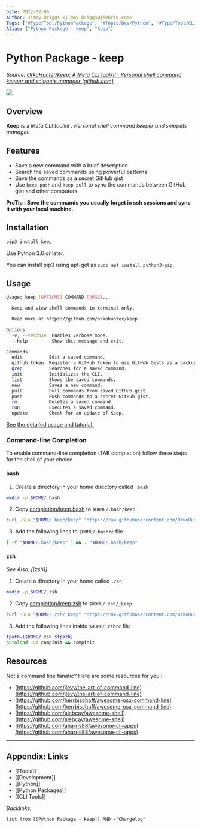 ```yaml
---
Date: 2022-02-06
Author: Jimmy Briggs <jimmy.briggs@jimbrig.com>
Tags: ["#Type/Tool/PythonPackage", "#Topic/Dev/Python", "#Type/Tool/CLI", "#Topic/Productivity"]
Alias: ["Python Package - keep", "keep"]
---
```


# Python Package - keep

*Source: [OrkoHunter/keep: A Meta CLI toolkit : Personal shell command keeper and snippets manager (github.com)](https://github.com/OrkoHunter/keep)*

![](https://i.imgur.com/QZPBRl0.png)


## Overview

**Keep** is a *Meta CLI toolkit : Personal shell command keeper and snippets manager.*

## Features

-   Save a new command with a brief description
-   Search the saved commands using powerful patterns
-   Save the commands as a secret GitHub gist
-   Use `keep push` and `keep pull` to sync the commands between GitHub gist and other computers.

**ProTip : Save the commands you usually forget in ssh sessions and sync it with your local machine.**

## Installation

```bash
pip3 install keep
```

Use Python 3.6 or later.

You can install pip3 using apt-get as `sudo apt install python3-pip`.

## Usage

```bash
Usage: keep [OPTIONS] COMMAND [ARGS]...

  Keep and view shell commands in terminal only.

  Read more at https://github.com/orkohunter/keep

Options:
  -v, --verbose  Enables verbose mode.
  --help         Show this message and exit.

Commands:
  edit          Edit a saved command.
  github_token  Register a GitHub Token to use GitHub Gists as a backup.
  grep          Searches for a saved command.
  init          Initializes the CLI.
  list          Shows the saved commands.
  new           Saves a new command.
  pull          Pull commands from saved GitHub gist.
  push          Push commands to a secret GitHub gist.
  rm            Deletes a saved command.
  run           Executes a saved command.
  update        Check for an update of Keep.
```

[See the detailed usage and tutorial.](https://github.com/OrkoHunter/keep/blob/master/tutorial.md)

### Command-line Completion

To enable command-line completion (TAB completion) follow these steps for the shell of your choice

#### bash

1.  Create a directory in your home directory called `.bash`
    
```bash
mkdir -p $HOME/.bash
```
    
2.  Copy [completion/keep.bash](https://github.com/OrkoHunter/keep/blob/master/completions/keep.bash) to `$HOME/.bash/keep`
    
```bash
curl -SLo "$HOME/.bash/keep" "https://raw.githubusercontent.com/OrkoHunter/keep/master/completions/keep.bash"
```
    
3.  Add the following lines to `$HOME/.bashrc` file
    
```bash
[ -f "$HOME/.bash/keep" ] && . "$HOME/.bash/keep"
```
    
#### zsh

*See Also: [[zsh]]*

1.  Create a directory in your home called `.zsh`
    
```zsh
mkdir -p $HOME/.zsh
```
    
2.  Copy [completion/keep.zsh](https://github.com/OrkoHunter/keep/blob/master/completions/keep.zsh) to `$HOME/.zsh/_keep`
    
```zsh
curl -SLo "$HOME/.zsh/_keep" "https://raw.githubusercontent.com/OrkoHunter/keep/master/completions/keep.zsh"
```
    
3.  Add the following lines inside `$HOME/.zshrc` file
    
```zsh
fpath=($HOME/.zsh $fpath)
autoload -Uz compinit && compinit
```

## Resources

Not a command line fanatic? Here are some resources for you :

-   [https://github.com/jlevy/the-art-of-command-line](https://github.com/jlevy/the-art-of-command-line)
-   [https://github.com/herrbischoff/awesome-osx-command-line](https://github.com/herrbischoff/awesome-osx-command-line)
-   [https://github.com/alebcay/awesome-shell](https://github.com/alebcay/awesome-shell)
-   [https://github.com/aharris88/awesome-cli-apps](https://github.com/aharris88/awesome-cli-apps)

***

## Appendix: Links

- [[Tools]]
- [[Development]]
- [[Python]]
- [[Python Packages]]
- [[CLI Tools]]


*Backlinks:*

```dataview
list from [[Python Package - keep]] AND -"Changelog"
```